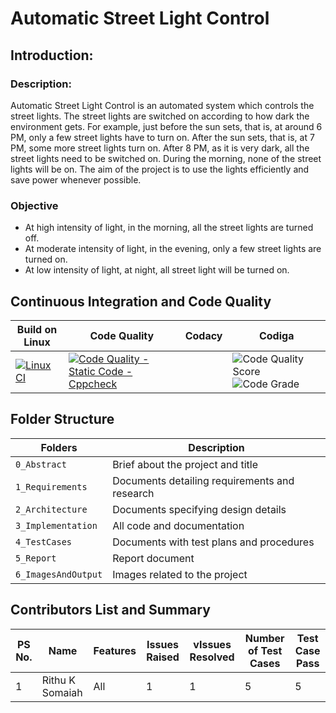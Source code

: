 # Automatic Street Light Control

## Introduction:

### Description:
Automatic Street Light Control is an automated system which controls the street lights. The street lights are switched on according to how dark the environment gets. For example, just before the sun sets, that is, at around 6 PM, only a few street lights have to turn on. After the sun sets, that is, at 7 PM, some more street lights turn on. After 8 PM, as it is very dark, all the street lights need to be switched on. During the morning, none of the street lights will be on. The aim of the project is to use the lights efficiently and save power whenever possible.


### Objective
* At high intensity of light, in the morning, all the street lights are turned off.
* At moderate intensity of light, in the evening, only a few street lights are turned on.
* At low intensity of light, at night, all street light will be turned on.


## Continuous Integration and Code Quality
| Build on Linux | Code Quality | Codacy | Codiga |
| --- | --- | --- | --- |
| [![Linux CI](https://github.com/s-rithu020/M2_Automatic_Street_Light_Control/actions/workflows/linux-CI.yml/badge.svg)](https://github.com/s-rithu020/M2_Automatic_Street_Light_Control/actions/workflows/linux-CI.yml) | [![Code Quality - Static Code - Cppcheck](https://github.com/s-rithu020/M2_Automatic_Street_Light_Control/actions/workflows/cppcheck.yml/badge.svg)](https://github.com/s-rithu020/M2_Automatic_Street_Light_Control/actions/workflows/cppcheck.yml) |  | ![Code Quality Score](https://api.codiga.io/project/33071/score/svg) ![Code Grade](https://api.codiga.io/project/33071/status/svg) |


## Folder Structure
Folders                | Description
----------------------| -----------------------------------------
`0_Abstract`          | Brief about the project and title
`1_Requirements`      | Documents detailing requirements and research
`2_Architecture`      | Documents specifying design details
`3_Implementation`    | All code and documentation
`4_TestCases` | Documents with test plans and procedures
`5_Report`            | Report document
`6_ImagesAndOutput`            | Images related to the project

## Contributors List and Summary

PS No. |  Name   |    Features    | Issues Raised |vIssues Resolved | Number of Test Cases | Test Case Pass
-------|---------|----------------|----------------|---------------|-------------|--------------
1 | Rithu K Somaiah  | All    | 1   | 1   |5 |5    
  
